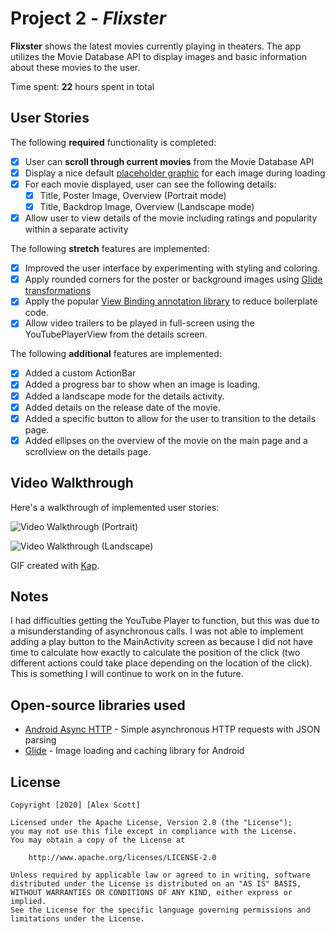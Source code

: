 # Project 2 - *Flixster*

**Flixster** shows the latest movies currently playing in theaters. The app utilizes the Movie Database API to display images and basic information about these movies to the user.

Time spent: **22** hours spent in total

## User Stories

The following **required** functionality is completed:

* [x] User can **scroll through current movies** from the Movie Database API
* [x] Display a nice default [placeholder graphic](https://guides.codepath.org/android/Displaying-Images-with-the-Glide-Library#advanced-usage) for each image during loading
* [x] For each movie displayed, user can see the following details:
  * [x] Title, Poster Image, Overview (Portrait mode)
  * [x] Title, Backdrop Image, Overview (Landscape mode)
* [x] Allow user to view details of the movie including ratings and popularity within a separate activity

The following **stretch** features are implemented:

* [x] Improved the user interface by experimenting with styling and coloring.
* [x] Apply rounded corners for the poster or background images using [Glide transformations](https://guides.codepath.org/android/Displaying-Images-with-the-Glide-Library#transformations)
* [x] Apply the popular [View Binding annotation library](http://guides.codepath.org/android/Reducing-View-Boilerplate-with-ViewBinding) to reduce boilerplate code.
* [x] Allow video trailers to be played in full-screen using the YouTubePlayerView from the details screen.

The following **additional** features are implemented:

* [x] Added a custom ActionBar
* [x] Added a progress bar to show when an image is loading.
* [x] Added a landscape mode for the details activity.
* [x] Added details on the release date of the movie.
* [x] Added a specific button to allow for the user to transition to the details page.
* [x] Added ellipses on the overview of the movie on the main page and a scrollview on the details page.

## Video Walkthrough

Here's a walkthrough of implemented user stories:

<img src='https://imgur.com/L0Xnlls.gif' width='' alt='Video Walkthrough' /> (Portrait)

<img src='https://imgur.com/LB8aVsM.gif' width='' alt='Video Walkthrough' /> (Landscape)


GIF created with [Kap](https://getkap.co/).

## Notes

I had difficulties getting the YouTube Player to function, but this was due to a misunderstanding of asynchronous calls.
I was not able to implement adding a play button to the MainActivity screen as because I did not have time to calculate how exactly 
to calculate the position of the click (two different actions could take place depending on the location of the click). This is 
something I will continue to work on in the future.

## Open-source libraries used

- [Android Async HTTP](https://github.com/loopj/android-async-http) - Simple asynchronous HTTP requests with JSON parsing
- [Glide](https://github.com/bumptech/glide) - Image loading and caching library for Android

## License

    Copyright [2020] [Alex Scott]

    Licensed under the Apache License, Version 2.0 (the "License");
    you may not use this file except in compliance with the License.
    You may obtain a copy of the License at

        http://www.apache.org/licenses/LICENSE-2.0

    Unless required by applicable law or agreed to in writing, software
    distributed under the License is distributed on an "AS IS" BASIS,
    WITHOUT WARRANTIES OR CONDITIONS OF ANY KIND, either express or implied.
    See the License for the specific language governing permissions and
    limitations under the License.

